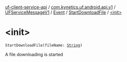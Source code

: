 [uf-client-service-api](../../../../index.md) / [com.kynetics.uf.android.api.v1](../../../index.md) / [UFServiceMessageV1](../../index.md) / [Event](../index.md) / [StartDownloadFile](index.md) / [&lt;init&gt;](./-init-.md)

# &lt;init&gt;

`StartDownloadFile(fileName: `[`String`](https://kotlinlang.org/api/latest/jvm/stdlib/kotlin/-string/index.html)`)`

A file downloading is started

